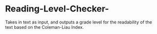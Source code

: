 # Reading-Level-Checker-
Takes in text as input, and outputs a grade level for the readability of the text based on the Coleman-Liau Index. 
